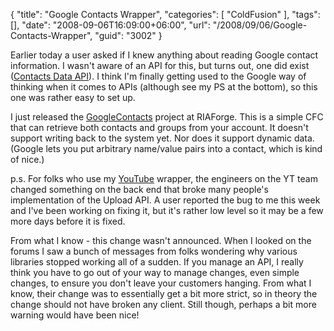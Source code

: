 {
	"title": "Google Contacts Wrapper",
	"categories": [
		"ColdFusion"
	],
	"tags": [],
	"date": "2008-09-06T16:09:00+06:00",
	"url": "/2008/09/06/Google-Contacts-Wrapper",
	"guid": "3002"
}

Earlier today a user asked if I knew anything about reading Google contact information. I wasn't aware of an API for this, but turns out, one did exist (<a href="http://code.google.com/apis/contacts/">Contacts Data API</a>). I think I'm finally getting used to the Google way of thinking when it comes to APIs (although see my PS at the bottom), so this one was rather easy to set up. 

I just released the <a href="http://googlecontacts.riaforge.org/">GoogleContacts</a> project at RIAForge. This is a simple CFC that can retrieve both contacts and groups from your account. It doesn't support writing back to the system yet. Nor does it support dynamic data. (Google lets you put arbitrary name/value pairs into a contact, which is kind of nice.) 

p.s. For folks who use my <a href="http://youtubecfc.riaforge.org/">YouTube</a> wrapper, the engineers on the YT team changed something on the back end that broke many people's implementation of the Upload API. A user reported the bug to me this week and I've been working on fixing it, but it's rather low level so it may be a few more days before it is fixed.

From what I know - this change wasn't announced. When I looked on the forums I saw a bunch of messages from folks wondering why various libraries stopped working all of a sudden. If you manage an API, I really think you have to go out of your way to manage changes, even simple changes, to ensure you don't leave your customers hanging. From what I know, their change was to essentially get a bit more strict, so in theory the change should not have broken any client. Still though, perhaps a bit more warning would have been nice!